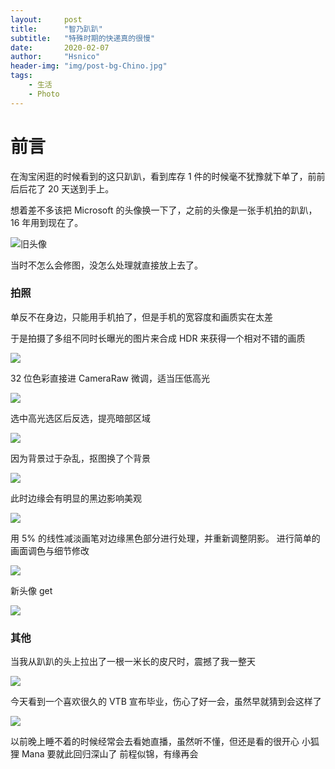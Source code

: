 ```yaml
---
layout:     post
title:      "智乃趴趴"
subtitle:   "特殊时期的快递真的很慢"
date:       2020-02-07
author:     "Hsnico"
header-img: "img/post-bg-Chino.jpg"
tags:
    - 生活
    - Photo
---
```


# 前言
在淘宝闲逛的时候看到的这只趴趴，看到库存 1 件的时候毫不犹豫就下单了，前前后后花了 20 天送到手上。

想着差不多该把 Microsoft 的头像换一下了，之前的头像是一张手机拍的趴趴，16 年用到现在了。

![旧头像](/img/posts/20200225/5853.jpg)

当时不怎么会修图，没怎么处理就直接放上去了。

### 拍照

单反不在身边，只能用手机拍了，但是手机的宽容度和画质实在太差

于是拍摄了多组不同时长曝光的图片来合成 HDR 来获得一个相对不错的画质

![](/img/posts/20200225/HDR.png)

32 位色彩直接进 CameraRaw 微调，适当压低高光

![](/img/posts/20200225/1.png)

选中高光选区后反选，提亮暗部区域

![](/img/posts/20200225/2.png)

因为背景过于杂乱，抠图换了个背景

![](/img/posts/20200225/3.png)

此时边缘会有明显的黑边影响美观

![](/img/posts/20200225/4.png)

用 5% 的线性减淡画笔对边缘黑色部分进行处理，并重新调整阴影。
进行简单的画面调色与细节修改

![](/img/posts/20200225/5.png)

新头像 get

![](/img/posts/20200225/185657.jpg)

### 其他

当我从趴趴的头上拉出了一根一米长的皮尺时，震撼了我一整天

![](/img/posts/20200225/3839.jpg)


今天看到一个喜欢很久的 VTB 宣布毕业，伤心了好一会，虽然早就猜到会这样了

![](/img/posts/20200225/mana.jpg)

以前晚上睡不着的时候经常会去看她直播，虽然听不懂，但还是看的很开心
小狐狸 Mana 要就此回归深山了
前程似锦，有缘再会